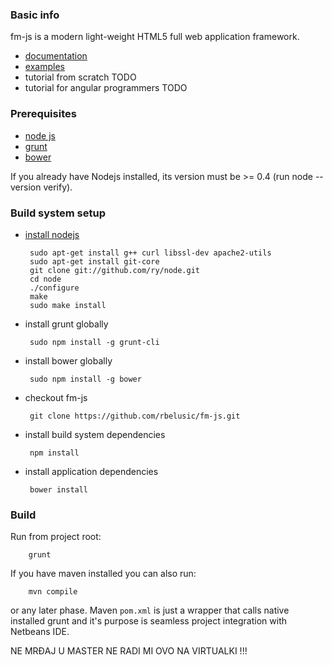 ### Basic info

fm-js is a modern light-weight HTML5 full web application framework. 

 - [documentation]()
 - [examples]()
 - tutorial from scratch TODO
 - tutorial for angular programmers TODO

### Prerequisites 

 - [node js](http://nodejs.org/)
 - [grunt](http://gruntjs.com/)
 - [bower](http://bower.io/)

If you already have Nodejs installed, its version must be >= 0.4 (run node --version verify).

### Build system setup

 - [install nodejs](http://howtonode.org/how-to-install-nodejs)

		sudo apt-get install g++ curl libssl-dev apache2-utils
		sudo apt-get install git-core
		git clone git://github.com/ry/node.git
		cd node
		./configure
		make
		sudo make install

 - install grunt globally 

		sudo npm install -g grunt-cli

 - install bower globally 

		sudo npm install -g bower

 - checkout fm-js

		git clone https://github.com/rbelusic/fm-js.git

 - install build system dependencies

		npm install

 - install application dependencies

		bower install

### Build

Run from project root:

		grunt 

If you have maven installed you can also run:
		
		mvn compile 

or any later phase. Maven `pom.xml` is just a wrapper that calls native installed grunt and it's purpose is seamless project integration with Netbeans IDE.

NE MRĐAJ U MASTER NE RADI MI OVO NA VIRTUALKI !!!
